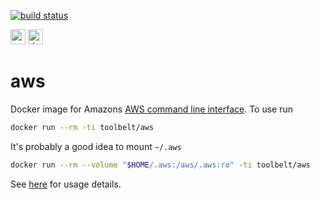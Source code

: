 [![build status](https://github.com/e-karge/toolbelt/actions/workflows/build.yaml/badge.svg)](https://github.com/e-karge/toolbelt/actions/workflows/build.yaml)

[<img height="24" width="24" src="https://unpkg.com/simple-icons@4/icons/github.svg" alt="source code">](https://github.com/e-karge/toolbelt/tree/master/aws)
[<img height="24" width="24" src="https://unpkg.com/simple-icons@4/icons/docker.svg" alt="docker image">](https://hub.docker.com/repository/docker/toolbelt/aws)

aws
===

Docker image for Amazons
[AWS command line interface](https://github.com/aws/aws-cli). To use run

```bash
docker run --rm -ti toolbelt/aws
```

It's probably a good idea to mount `~/.aws`

```bash
docker run --rm --volume "$HOME/.aws:/aws/.aws:ro" -ti toolbelt/aws
```

See [here](http://docs.aws.amazon.com/cli/latest/userguide/cli-chap-using.html)
for usage details.
